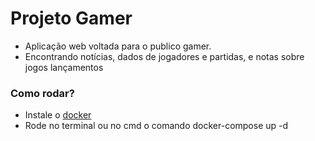 # Projeto Gamer
- Aplicação web voltada para o publico gamer.
- Encontrando notícias, dados de jogadores e partidas, e notas sobre jogos lançamentos

### Como rodar?
- Instale o [docker](https://docs.docker.com/docker-for-windows/install/)
- Rode no terminal ou no cmd o comando docker-compose up -d